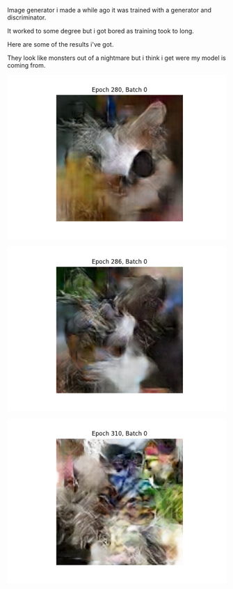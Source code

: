 Image generator i made a while ago it was trained with a generator and discriminator.

It worked to some degree but i got bored as training took to long.

Here are some of the results i've got.

They look like monsters out of a nightmare but i think i get were my model is coming from.

![alt text](https://github.com/duk7292/ImageGenerator/blob/main/images/generated_image_gen_12_epoch_280_batch0.png?raw=true)

![alt text](https://github.com/duk7292/ImageGenerator/blob/main/images/generated_image_gen_12_epoch_286_batch0.png?raw=true)

![alt text](https://github.com/duk7292/ImageGenerator/blob/main/images/generated_image_gen_12_epoch_310_batch0.png?raw=true)

